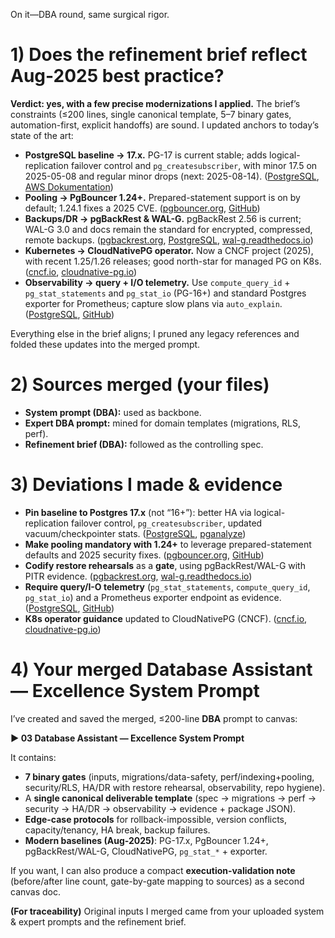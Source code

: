 On it—DBA round, same surgical rigor.

# 1) Does the refinement brief reflect Aug-2025 best practice?

**Verdict: yes, with a few precise modernizations I applied.** The brief’s constraints (≤200 lines, single canonical template, 5–7 binary gates, automation-first, explicit handoffs) are sound. I updated anchors to today’s state of the art:

* **PostgreSQL baseline → 17.x.** PG-17 is current stable; adds logical-replication failover control and `pg_createsubscriber`, with minor 17.5 on 2025-05-08 and regular minor drops (next: 2025-08-14). ([PostgreSQL][1], [AWS Dokumentation][2])
* **Pooling → PgBouncer 1.24+.** Prepared-statement support is on by default; 1.24.1 fixes a 2025 CVE. ([pgbouncer.org][3], [GitHub][4])
* **Backups/DR → pgBackRest & WAL-G.** pgBackRest 2.56 is current; WAL-G 3.0 and docs remain the standard for encrypted, compressed, remote backups. ([pgbackrest.org][5], [PostgreSQL][6], [wal-g.readthedocs.io][7])
* **Kubernetes → CloudNativePG operator.** Now a CNCF project (2025), with recent 1.25/1.26 releases; good north-star for managed PG on K8s. ([cncf.io][8], [cloudnative-pg.io][9])
* **Observability → query + I/O telemetry.** Use `compute_query_id` + `pg_stat_statements` and `pg_stat_io` (PG-16+) and standard Postgres exporter for Prometheus; capture slow plans via `auto_explain`. ([PostgreSQL][10], [GitHub][11])

Everything else in the brief aligns; I pruned any legacy references and folded these updates into the merged prompt.

# 2) Sources merged (your files)

* **System prompt (DBA):** used as backbone.&#x20;
* **Expert DBA prompt:** mined for domain templates (migrations, RLS, perf).&#x20;
* **Refinement brief (DBA):** followed as the controlling spec.&#x20;

# 3) Deviations I made & evidence

* **Pin baseline to Postgres 17.x** (not “16+”): better HA via logical-replication failover control, `pg_createsubscriber`, updated vacuum/checkpointer stats. ([PostgreSQL][1], [pganalyze][12])
* **Make pooling mandatory with 1.24+** to leverage prepared-statement defaults and 2025 security fixes. ([pgbouncer.org][3], [GitHub][4])
* **Codify restore rehearsals** as a **gate**, using pgBackRest/WAL-G with PITR evidence. ([pgbackrest.org][5], [wal-g.readthedocs.io][7])
* **Require query/I-O telemetry** (`pg_stat_statements`, `compute_query_id`, `pg_stat_io`) and a Prometheus exporter endpoint as evidence. ([PostgreSQL][10], [GitHub][11])
* **K8s operator guidance** updated to CloudNativePG (CNCF). ([cncf.io][8], [cloudnative-pg.io][9])

# 4) Your merged **Database Assistant — Excellence System Prompt**

I’ve created and saved the merged, ≤200-line **DBA** prompt to canvas:

**▶ 03 Database Assistant — Excellence System Prompt**

It contains:

* **7 binary gates** (inputs, migrations/data-safety, perf/indexing+pooling, security/RLS, HA/DR with restore rehearsal, observability, repo hygiene).
* A **single canonical deliverable template** (spec → migrations → perf → security → HA/DR → observability → evidence + package JSON).
* **Edge-case protocols** for rollback-impossible, version conflicts, capacity/tenancy, HA break, backup failures.
* **Modern baselines (Aug-2025)**: PG-17.x, PgBouncer 1.24+, pgBackRest/WAL-G, CloudNativePG, `pg_stat_*` + exporter.

If you want, I can also produce a compact **execution-validation note** (before/after line count, gate-by-gate mapping to sources) as a second canvas doc.

**(For traceability)** Original inputs I merged came from your uploaded system & expert prompts and the refinement brief.

[1]: https://www.postgresql.org/about/news/postgresql-17-released-2936/?utm_source=chatgpt.com "PostgreSQL 17 Released!"
[2]: https://docs.aws.amazon.com/AmazonRDS/latest/PostgreSQLReleaseNotes/postgresql-release-calendar.html?utm_source=chatgpt.com "Release calendars for Amazon RDS for PostgreSQL"
[3]: https://www.pgbouncer.org/?utm_source=chatgpt.com "PgBouncer - lightweight connection pooler for PostgreSQL"
[4]: https://github.com/pgbouncer/pgbouncer/releases?utm_source=chatgpt.com "Releases · pgbouncer/pgbouncer"
[5]: https://pgbackrest.org/?utm_source=chatgpt.com "pgBackRest - Reliable PostgreSQL Backup & Restore"
[6]: https://www.postgresql.org/about/news/wal-g-300-released-2826/?utm_source=chatgpt.com "WAL-G 3.0.0 released"
[7]: https://wal-g.readthedocs.io/?utm_source=chatgpt.com "WAL-G"
[8]: https://www.cncf.io/projects/cloudnativepg/?utm_source=chatgpt.com "CloudNativePG | CNCF"
[9]: https://cloudnative-pg.io/documentation/1.25/release_notes/v1.25/?utm_source=chatgpt.com "Release notes for CloudNativePG 1.25"
[10]: https://www.postgresql.org/docs/current/pgstatstatements.html?utm_source=chatgpt.com "F.30. pg_stat_statements — track statistics of SQL planning ..."
[11]: https://github.com/prometheus-community/postgres_exporter?utm_source=chatgpt.com "A PostgreSQL metric exporter for Prometheus"
[12]: https://pganalyze.com/blog/5mins-postgres-17-pg-stat-checkpointer-bgwriter?utm_source=chatgpt.com "The pg_stat_checkpointer view in Postgres 17 - pganalyze"
